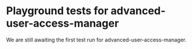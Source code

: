 # Playground tests for advanced-user-access-manager
We are still awaiting the first test run for advanced-user-access-manager.
